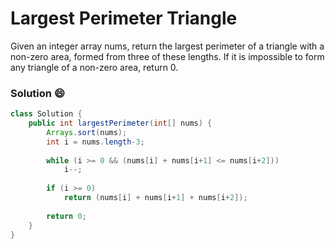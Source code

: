 # Largest Perimeter Triangle
Given an integer array nums, return the largest perimeter of a triangle with a non-zero area, formed from three of these lengths. If it is impossible to form any triangle of a non-zero area, return 0.

### Solution :smile:
```java
class Solution {
    public int largestPerimeter(int[] nums) {
        Arrays.sort(nums);
        int i = nums.length-3;
        
        while (i >= 0 && (nums[i] + nums[i+1] <= nums[i+2]))
            i--;
        
        if (i >= 0) 
            return (nums[i] + nums[i+1] + nums[i+2]);
        
        return 0;
    }
}
```
